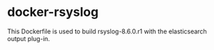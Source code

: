 docker-rsyslog
==============

This Dockerfile is used to build rsyslog-8.6.0.r1 with the elasticsearch output plug-in.